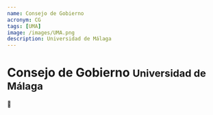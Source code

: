 ```yaml
---
name: Consejo de Gobierno
acronym: CG
tags: [UMA]
image: /images/UMA.png
description: Universidad de Málaga
---
```

# Consejo de Gobierno <small class="text-muted">Universidad de Málaga</small>
🚧

<!--
Como representante de estudiantes del Claustro Universitario.

He contribuido en diversas iniciativas relativas a la política universitaria:
Reglamento Electoral General
Presupuesto de la Universidad de Málaga
Reglamento del CEUMA
-->